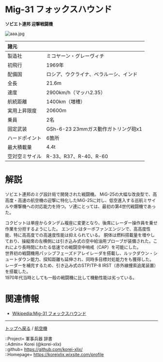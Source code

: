 # Mig-31 フォックスハウンド
**ソビエト連邦 迎撃戦闘機**

![aaa.jpg](https://bn02pap001files.storage.live.com/y4mJl-YqS53Ozdx8qdAH0qqkvzEzeA_ly0kLJspn9uXmqgQ1cmkLb82_wH09lE5p85NzIwpLXc_XCQh-EYUu-nVKmk0-5tiO4JIuNWblMdb1BKJcpXeq_5Hnh7Oh-VDWmokGgch7ZqlFHX98vkMU_GtHyOGFK1lUMbUa8HpI-ht_hzvItAA8rR3MtGExXpPCSI_?width=640&height=426&cropmode=none)  
  


|諸元  |  |
|:--|:--|
|製造社  |ミコヤーン・グレーヴィチ  |
|初飛行  |1969年  |
|配備国  |ロシア、ウクライナ、ベラルーシ、インド  |
|全長    |21.6m  |
|速度    |2900km/h（マッハ2.35）  |
|航続距離  |1400km（増槽）  |
|実用上昇限度|20600m  |
|乗員    |2名  |
|固定武装  |GSh-6-23 23mmガス動作ガトリング砲x1  |
|ハードポイント  |6箇所  |
|最大積載量  |4.4t  |
|空対空ミサイル  |R-33、R37、R-40、R-60  |


# 解説
ソビエト連邦のミグ設計局で開発された戦闘機。
MiG-25の大幅な改良型で、高高度・高速の航空機の迎撃に特化したMiG-25に対し、低空進入する巡航ミサイルや爆撃機への対応能力を持つ。ソ連にとっては、最初の第4世代戦闘機であった。  
  
コクピットは単座からタンデム複座に変更となり、後席にレーダー操作員を乗せ作業を分担するようにした。
エンジンはターボファンエンジンで、高高度性能、特に高高度での高速度性能は抑えられている。
胴体は燃料搭載量を増やしており、操縦席の左横側には引き込み式の空中給油用プローブが装備された。これにより長時間にわたる低速での戦闘空中哨戒（CAP）を可能にした。  
世界初の戦闘機用パッシブフェーズドアレイレーダを搭載し、ルックダウン・シュートダウン能力、探知距離も延伸され、同時多目標対処能力をも獲得した。
レーダーを補完するため、引き込み式のSTP/TP-8 IRST（赤外線捜索追尾装置）を搭載した。  
1970年代当時としても一般の戦闘機に比して機動性能は劣っている。  



# 関連情報
* [Wikipedia:Mig-31 フォックスハウンド](https://bit.ly/3v6B9AN)


***
[トップへ戻る](/readme.md) / [航空機](/plane/readme.md)  
  
::Project= 軍事兵器 辞書  
::Admin= Korei (@korei-xlix)  
::github= https://github.com/korei-xlix/  
::Homepage= https://koreixlix.wixsite.com/profile  
